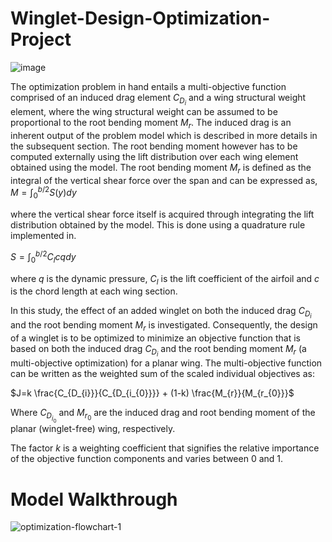# Winglet-Design-Optimization-Project

![image](https://user-images.githubusercontent.com/64721988/189901696-3ce4abcb-38ab-4354-857e-26f508b09ff2.png)

The optimization problem in hand entails a multi-objective function comprised of an induced drag element $C_{D_{i}}$ and a wing structural weight element, where the wing structural weight can be assumed to be proportional to the root bending moment $M_{r}$. The induced drag is an inherent output of the problem model which is described in more details in the subsequent section. The root bending moment however has to be computed externally using the lift distribution over each wing element obtained using the model. The root bending moment $M_{r}$ is defined as the integral of the vertical shear force over the span and can be expressed as, 
$M = \int_{0}^{b/2} S(y) dy$

where the vertical shear force itself is acquired through integrating the lift distribution obtained by the model. This is done using a quadrature rule implemented in.

$S = \int_{0}^{b/2} C_{l}  c q dy$

where $q$ is the dynamic pressure, $C_{l}$ is the lift coefficient of the airfoil and $c$ is the chord length at each wing section.

In this study, the effect of an added winglet on both the induced drag $C_{D_{i}}$ and the root bending moment $M_{r}$ is investigated. Consequently, the design of a winglet is to be optimized to minimize an objective function that is based on both the induced drag $C_{D_{i}}$ and the root bending moment $M_{r}$ (a multi-objective optimization) for a planar wing. The multi-objective function can be written as the weighted sum of the scaled individual objectives as:

$J=k \frac{C_{D_{i}}}{C_{D_{i_{0}}}} + (1-k) \frac{M_{r}}{M_{r_{0}}}$

Where $C_{D_{i_{0}}}$ and $M_{r_{0}}$ are the induced drag and root bending moment of the planar (winglet-free) wing, respectively. 

The factor $k$ is a weighting coefficient that signifies the relative importance of the objective function components and varies between 0 and 1.

# Model Walkthrough


![optimization-flowchart-1](https://user-images.githubusercontent.com/64721988/191049929-d3ae9bc0-a4d9-4aad-9b77-89439da98a6d.png)
